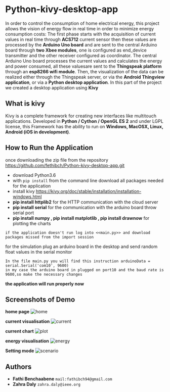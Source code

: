 # Python-kivy-desktop-app

In order to control the consumption of home electrical energy, this project allows the vision of energy flow in real time in order to minimize energy consumption costs:
    The first phase starts with the acquisition of current values ​​in real time through **ACS712** current sensor then these values ​​are processed by the **Arduino Uno board** and are sent to the central Arduino board through **two Xbee modules**, one is configured as end_device transmitter and the other receiver configured as coordinator. The central Arduino Uno board processes the current values ​​and calculates the energy and power consumed, all these values ​​are sent to the **Thingspeak platform** through an **esp8266 wifi module**. Then, the visualization of the data can be realized either through the Thingspeak server, or via the **Android Thingview application**, or via a **Python desktop application**.
 In this part of the project we created a desktop application using **Kivy**
## What is kivy    
Kivy is a complete framework for creating new interfaces like multitouch applications. Developed in **Python / Cython / OpenGL ES 2** and under LGPL license, this Framework has the ability to run on **Windows, MacOSX, Linux, Android (iOS in development)**.
## How to Run the Application
once downloading the zip file from the repository https://github.com/fethibch/Python-kivy-desktop-app.git 
* download Python3.6
* with ``pip install`` from the command line download all packages needed for the application
* install kivy https://kivy.org/doc/stable/installation/installation-windows.html
* **pip install httplib2** for the HTTP communication with the cloud server
* **pip install  serial** for the communication with the arduino board throw serial port
* **pip install  numpy , pip install  matplotlib ,  pip install drawnow** for plotting the charts
```
if the application doesn't run log into <<main.py>> and download packages missed from the import session
```
for the simulation plug an arduino board in the desktop and send random float values in the serial monitor
```
In the file main.py you will find this instruction arduinoData = serial.Serial('com10', 9600)
in my case the arduino board in plugged on port10 and the baud rate is 9600,so make the necessary changes
```
**the application will run properly now**
## Screenshots of Demo
**home page**
![home](https://user-images.githubusercontent.com/40913019/47537043-806e5b00-d8bb-11e8-9d5c-f16c76f49f43.PNG)

**current visualisation**
![current](https://user-images.githubusercontent.com/40913019/47537040-7cdad400-d8bb-11e8-9bb0-b2c10232ffa2.PNG)

**current chart**
![plot](https://user-images.githubusercontent.com/40913019/47537046-82381e80-d8bb-11e8-801a-4c02e3cb9de7.PNG)

**energy visualisation**
![energy](https://user-images.githubusercontent.com/40913019/47537042-7ea49780-d8bb-11e8-9483-c90ccb3db7ec.PNG)

**Setting mode**
![scenario](https://user-images.githubusercontent.com/40913019/47537047-86fcd280-d8bb-11e8-8602-6567910da129.PNG)

## Authors
* **Fathi Benchaabene** ``mail:fathibch94@gmail.com``
* **Zahra Daly** ``zahra.daly@ieee.org``

